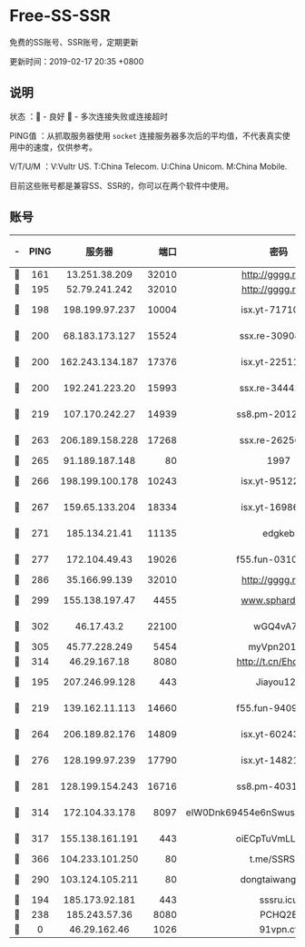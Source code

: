 # Free-SS-SSR

免费的SS账号、SSR账号，定期更新

更新时间：2019-02-17 20:35 +0800

## 说明

状态     ：🙂 - 良好 🙁 - 多次连接失败或连接超时

PING值   ：从抓取服务器使用 `socket` 连接服务器多次后的平均值，不代表真实使用中的速度，仅供参考。

V/T/U/M  ：V:Vultr US. T:China Telecom. U:China Unicom. M:China Mobile.

目前这些账号都是兼容SS、SSR的，你可以在两个软件中使用。

## 账号

|-|PING|服务器|端口|密码|加密方式|区域|V/T/U/M|
|:----:|:----:|:-----:|-----:|:----:|:----:|:----:|:----:|
|🙂|161|13.251.38.209|32010|http://gggg.rocks|chacha20|SG|10↑/10↑/10↑/10↑|
|🙂|195|52.79.241.242|32010|http://gggg.rocks|chacha20|KR|9↑/8↑/9↑/9↑|
|🙂|198|198.199.97.237|10004|isx.yt-71710989|aes-256-cfb|US|10↑/10↑/10↑/10↑|
|🙂|200|68.183.173.127|15524|ssx.re-30908563|aes-256-cfb|US|7↑/6↑/6↑/6↑|
|🙂|200|162.243.134.187|17376|isx.yt-22511137|aes-256-cfb|US|10↑/10↑/10↑/10↑|
|🙂|200|192.241.223.20|15993|ssx.re-34442066|aes-256-cfb|US|7↑/6↑/6↑/6↑|
|🙂|219|107.170.242.27|14939|ss8.pm-20121977|aes-256-cfb|US|10↑/10↑/9↑/10↑|
|🙂|263|206.189.158.228|17268|ssx.re-26256938|aes-256-cfb|SG|7↑/6↑/6↑/6↑|
|🙂|265|91.189.187.148|80|1997|chacha20|US|10↑/10↑/10↑/10↑|
|🙂|266|198.199.100.178|10243|isx.yt-95122383|aes-256-cfb|US|10↑/10↑/10↑/10↑|
|🙂|267|159.65.133.204|18334|isx.yt-16986741|aes-256-cfb|SG|10↑/10↑/10↑/10↑|
|🙂|271|185.134.21.41|11135|edgkeb|aes-256-cfb|GB|10↑/10↑/10↑/10↑|
|🙂|277|172.104.49.43|19026|f55.fun-03102738|aes-256-cfb|SG|7↑/6↑/6↑/6↑|
|🙂|286|35.166.99.139|32010|http://gggg.rocks|chacha20|US|10↑/9↑/9↑/10↑|
|🙂|299|155.138.197.47|4455|www.sphard.com|aes-256-cfb|US|8↑/9↑/9↑/9↑|
|🙂|302|46.17.43.2|22100|wGQ4vA7D|aes-256-gcm|RU|4↓/10↑/10↑/10↑|
|🙂|305|45.77.228.249|5454|myVpn2019[]|rc4-md5|GB|10↑/10↑/10↑/10↑|
|🙂|314|46.29.167.18|8080|http://t.cn/EhdmTxe|rc4-md5|RU|10↑/10↑/10↑/10↑|
|🙂|195|207.246.99.128|443|Jiayou123|aes-256-cfb|US|10↑/10↑/10↑/10↑|
|🙂|219|139.162.11.113|14660|f55.fun-94092680|aes-256-cfb|SG|9↑/10↑/9↑/10↑|
|🙂|264|206.189.82.176|14809|isx.yt-60243867|aes-256-cfb|SG|10↑/10↑/10↑/10↑|
|🙂|276|128.199.97.239|17790|isx.yt-14821817|aes-256-cfb|SG|10↑/10↑/10↑/10↑|
|🙂|281|128.199.154.243|16716|ss8.pm-40312717|aes-256-cfb|SG|10↑/10↑/9↑/10↑|
|🙂|314|172.104.33.178|8097|eIW0Dnk69454e6nSwuspv9DmS201tQ0D|aes-256-cfb|SG|10↑/10↑/10↑/10↑|
|🙂|317|155.138.161.191|443|oiECpTuVmLLxk4Ts|aes-256-cfb|US|9↑/10↑/10↑/9↑|
|🙂|366|104.233.101.250|80|t.me/SSRSUB|rc4-md5|CA|10↑/10↑/10↑/10↑|
|🙂|290|103.124.105.211|80|dongtaiwang.com|aes-256-cfb|US|9↑/10↑/10↑/10↑|
|🙁|194|185.173.92.181|443|sssru.icu|rc4-md5|RU|9↑/10↑/9↑/9↑|
|🙁|238|185.243.57.36|8080|PCHQ2E|rc4-md5|US|10↑/9↑/9↑/8↑|
|🙁|0|46.29.162.46|1026|91vpn.cf|rc4-md5|RU|8↑/10↑/10↑/10↑|
